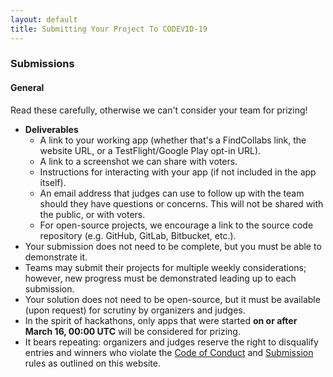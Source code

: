 ```yaml
---
layout: default
title: Submitting Your Project To CODEVID-19
---
```


### Submissions

#### General

Read these carefully, otherwise we can't consider your team for prizing!

*   **Deliverables**
    *   A link to your working app (whether that's a FindCollabs link, the website URL, or a TestFlight/Google Play opt-in URL).
    *   A link to a screenshot we can share with voters.
    *   Instructions for interacting with your app (if not included in the app itself).
    *   An email address that judges can use to follow up with the team should they have questions or concerns. This will not be shared with the public, or with voters.
    *   For open-source projects, we encourage a link to the source code repository (e.g. GitHub, GitLab, Bitbucket, etc.).
*   Your submission does not need to be complete, but you must be able to demonstrate it.
*   Teams may submit their projects for multiple weekly considerations; however, new progress must be demonstrated leading up to each submission.
*   Your solution does not need to be open-source, but it must be available (upon request) for scrutiny by organizers and judges.
*   In the spirit of hackathons, only apps that were started **on or after March 16, 00:00 UTC** will be considered for prizing.
*   It bears repeating: organizers and judges reserve the right to disqualify entries and winners who violate the [Code of Conduct](code-of-conduct.html) and [Submission](#submission) rules as outlined on this website.